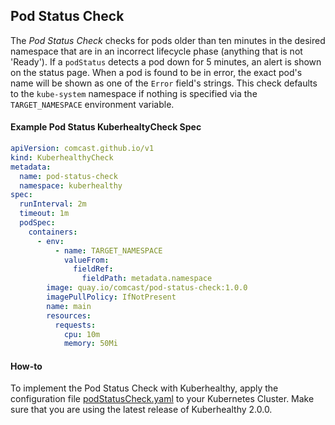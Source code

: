 ## Pod Status Check

The *Pod Status Check* checks for pods older than ten minutes in the desired namespace that are in an incorrect 
lifecycle phase (anything that is not 'Ready').  If a `podStatus` detects a pod down for 5 minutes, an alert is shown 
on the status page. When a pod is found to be in error, the exact pod's name will be shown as one of the `Error` 
field's strings.  This check defaults to the `kube-system` namespace if nothing is specified via the `TARGET_NAMESPACE`
environment variable.

#### Example Pod Status KuberhealtyCheck Spec
```yaml
apiVersion: comcast.github.io/v1
kind: KuberhealthyCheck
metadata:
  name: pod-status-check
  namespace: kuberhealthy
spec:
  runInterval: 2m
  timeout: 1m
  podSpec:
    containers:
      - env:
          - name: TARGET_NAMESPACE
            valueFrom:
              fieldRef:
                fieldPath: metadata.namespace
        image: quay.io/comcast/pod-status-check:1.0.0
        imagePullPolicy: IfNotPresent
        name: main
        resources:
          requests:
            cpu: 10m
            memory: 50Mi
```

#### How-to

To implement the Pod Status Check with Kuberhealthy, apply the configuration file [podStatusCheck.yaml](podStatusCheck.yaml)
to your Kubernetes Cluster.  Make sure that you are using the latest release of Kuberhealthy 2.0.0.



